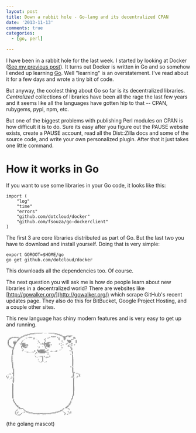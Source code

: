 ```yaml
---
layout: post
title: Down a rabbit hole - Go-lang and its decentralized CPAN
date: '2013-11-13'
comments: true
categories:
  - [go, perl]

---
```


I have been in a rabbit hole for the last week.  I started by looking at Docker
([See my previous post](http://blog.kablamo.org/2013/11/13/docker/)).  It turns
out Docker is written in Go and so somehow I ended up learning
[Go](http://golang.org/).  Well "learning" is an overstatement.  I've read
about it for a few days and wrote a tiny bit of code.  

But anyway, the coolest thing about Go so far is its decentralized libraries.
*Centralized* collections of libraries have been all the rage the last few years
and it seems like all the languages have gotten hip to that -- CPAN, rubygems,
pypi, npm, etc.

But one of the biggest problems with publishing Perl modules on CPAN is how
difficult it is to do.  Sure its easy after you figure out the PAUSE website
exists, create a PAUSE account, read all the Dist::Zilla docs and some of the
source code, and write your own personalized plugin.  After that it just takes
one little command.

# How it works in Go

If you want to use some libraries in your Go code, it looks like this:

    import (
        "log" 
        "time"
        "errors"
        "github.com/dotcloud/docker"
        "github.com/fsouza/go-dockerclient"
    )

The first 3 are core libraries distributed as part of Go.  But the last two you
have to download and install yourself.  Doing that is very simple:

    export GOROOT=$HOME/go
    go get github.com/dotcloud/docker

This downloads all the dependencies too.  Of course.

The next question you will ask me is how do people learn about new libraries in
a decentralized world?  There are websites like
[http://gowalker.org/](http://gowalker.org/) which scrape GitHub's recent updates
page.  They also do this for BitBucket, Google Project Hosting, and a couple
other sites.  

This new language has shiny modern features and is very easy to get up and
running.

<pre style="font: 4px/2px monospace; color: #333; background: transparent; border: 0px; border-radius: 0; box-shadow: 0 0 0 0;">
                              ,'#@@@@@@@#+';;;''#@@@@@#,                            
                          ;@@@@#;.                    '@@@;                         
                       ;@@@:                             ,@@@                       
                     #@@.                                   +@@                     
                   @@+                                        +@;   +@@@@@#         
         ,,      +@+                               #@@@@+       @@@@#  @@       
     .@@@@@@@@' @@      .+@@@+.                 :@        @,     @@         @@      
    @@:      .@@;     ++       #+              @            @     #@         @@     
   @@         @;               @            @              @     @@         @     
  ;@         @#    ,:             '        @                @     @' :    #+    
  @         +@     ;               '        ;                  ,     @@@@;    ,@    
  @      '' @     @                 @       #                  @     '@@@@     @    
 :@     @@@@:    :                   .     ,                          @@@@     @    
 ;#     @@@@     @                   @     #  +@@@:             +     ,@@     ,@    
 :@     @@@    : ,@@@@             +     @ #@@@@@:            @      @    @;    
  @     .@@     @@@@@                  @ @@@@@@@            @      :@     @     
  @      @,     . @@@@@@@                  @ @@@@@:@            @       @    @:     
  ;@     @      . @@@@@.@.                 @ @@@@@            #       #' .@'      
   @@   '#       @@@@ ,            :     ; ,@@@@@             :       @@.       
    @@. @.       # @@@@@'            @      ;  #@#             :         @:         
     ,@@@        @  '@#.             +      @                  @         @:         
       .@         :                 '        @                '          :@         
       '#         +                 ;         '              .,           @         
       @:          @               @  @@@@@@,  @            ;,            @         
       @          @             @  @@@@@@@@.  @:        .@              @,        
       @             ;+         #,  #@@@@@@@@'    +@+::+@#                ++        
       @               ;@;,.,'@:    @@@@@@@@@@:                           :@        
       @                          #, ,@@@@@@   @                           @        
      .@                         @              '                          @        
      ;#                                       @                         @        
      ++                        :                ;                         @        
      +'                                         '                         @        
      #:                         @    ;@;@'@     @                         @      
      @,                          :+''   @  .@@@:                          @.       
      @,                                 @   :                             @.       
      @.                            ,    @   .                             @,       
      @,                            ;    @                                 @,       
      @,                            '    @                                 @:       
      #:                            :    @                                 @:       
      #;                             +  @ :  @                             @:       
      ++                              +;   ;.                              @:       
      ;#                                                                   @:       
      ,@                                                                   @:       
       @                                                                   @:       
       @                                                                   @,       
       @                                                                   @,       
       @                                                                 @,       
       @,                                                                  @,       
       +'                                                                  @,       
       :@                                                                  @:       
       .@                                                                  @:       
        @                                                                  @:       
        @                                                                  #;       
        @                                                                  #;       
        @                                                                  +@@,     
      '#@                                                                  '+  ;@.  
   +@.  @                                                                  '#     @ 
 ';     @                                                                  ;@      @
.       @                                                                  :@      #
@       @                                                                  ,@    @ @
+ @  ,@                                                                  .@@    # 
 @    ':@                                                                   +; .+ 
 ,.  @ .@                                                                   @     
   ;   .@                                                                   @       
       ,@                                                                   @       
       :@                                                                   @       
       ;#                                                                   @       
       '#                                                                   @       
       '+                                                                   @       
       +'                                                                   @       
       #;                                                                   @       
       #;                                                                   @       
       @:                                                                   @     
       @:                                                                   @.      
       @,                                                                   @,      
       @,                                                                   @,      
       @,                                                                   @,      
       @,                                                                   @,      
       @.                                                                   @.      
       @.                                                                   @     
       @.                                                                   @       
       @.                                                                   @       
       @,                                                                   @       
       @,                                                                   @       
       @,                                                                  .@       
       @,                                                                  '#       
       @:                                                                  @:       
       @:                                                                  @        
       #;                                                                  @        
       +'                                                                 ,@        
       '+                                                                 #'        
       ,@                                                                 @         
        @                                                                         
        @.                                                               @'         
        ;@                                                               @          
         @                                                              +@          
         '@                                                             @           
          @,                                                           #@           
          .@                                                           @            
           #@                                                         @:            
            @#                                                       @#             
             @+                                                     @@              
              @#                                                  .@@               
               @@@#                                              @   .#             
             ''    #                                            @      @            
            @       @                                          @        '           
           @         @                                       @@+        ;           
          :   .       @+                                  :@@+  +.    @  +          
          @  @      @, #@@;                            ;@@@,     ;    .  @          
          ' @     ':     ,@@@#:                   :+@@@@:         #    @ @          
          @ :    #           ;@@@@@@@#####@@@@@@@@@+.              @   ; .          
           @    @                  ,:;''';;:,                     @  #,           
            ;@##                                                     `             
</pre>
(the golang mascot)


